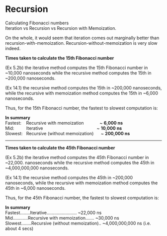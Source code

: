 <h1>Recursion</h1>

Calculating Fibonacci numbers<br/>
Iteration vs Recursion vs Recursion with Memoization.

On the whole, it would seem that iteration comes out marginally better than
recursion-with-memoization.
Recursion-without-memoization is very slow indeed.

**Times taken to calculate the 15th Fibonacci number**<br/>

(Ex 5.2b) the iterative method computes the 15th Fibonacci number in ~10,000
nanoseconds while the recursive method computes the 15th in ~200,000 nanoseconds.

(Ex 14.1) the recursive method computes the 15th in ~200,000 nanoseconds, while
the recursive with memoization method computes the 15th in ~6,000 nanoseconds.

Thus, for the 15th Fibonacci number, the fastest to slowest computation is:

**In summary**  <br/>
Fastest:&nbsp;&nbsp;&nbsp;&nbsp;Recursive with memoization&nbsp;&nbsp;&nbsp;&nbsp;&nbsp;&nbsp;&nbsp;&nbsp;&nbsp;&nbsp;&nbsp;&nbsp; ~ **6,000 ns**<br/>
Mid:&nbsp;&nbsp;&nbsp;&nbsp;&nbsp;&nbsp;&nbsp;&nbsp;&nbsp;&nbsp;Iterative&nbsp;&nbsp;&nbsp;&nbsp;&nbsp;&nbsp;&nbsp;&nbsp;&nbsp;&nbsp;&nbsp;&nbsp;&nbsp;&nbsp;&nbsp;&nbsp;&nbsp;&nbsp;&nbsp;&nbsp;&nbsp;&nbsp;&nbsp;&nbsp;&nbsp;&nbsp;&nbsp;&nbsp;&nbsp;&nbsp;&nbsp;&nbsp;&nbsp;&nbsp;&nbsp;&nbsp;&nbsp;&nbsp;&nbsp;&nbsp;&nbsp;&nbsp;&nbsp; ~ **10,000 ns**<br/>
Slowest:&nbsp;&nbsp;&nbsp;Recursive (without memoization)&nbsp;&nbsp;&nbsp;&nbsp;&nbsp;&nbsp;~ **200,000 ns**<br/>

---

**Times taken to calculate the 45th Fibonacci number**<br/>

(Ex 5.2b) the iterative method computes the 45th Fibonacci number in ~22,000.
nanoseconds while the recursive method computes the 45th in ~4,000,000,000 nanoseconds.

(Ex 14.1) the recursive method computes the 45th in ~200,000 nanoseconds, while
the recursive with memoization method computes the 45th in ~6,000 nanoseconds.

Thus, for the 45th Fibonacci number, the fastest to slowest computation is:

**In summary**  <br/>
Fastest........Iterative........................ ~22,000 ns<br/>
Mid............Recursive with memoization....... ~30,000 ns<br/>
Slowest........Recursive (without memoization).. ~4,000,000,000 ns (i.e. about 4 secs)<br/>
